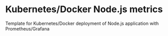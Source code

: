 # Kubernetes/Docker Node.js metrics

Template for Kubernetes/Docker deployment of Node.js application with Prometheus/Grafana
